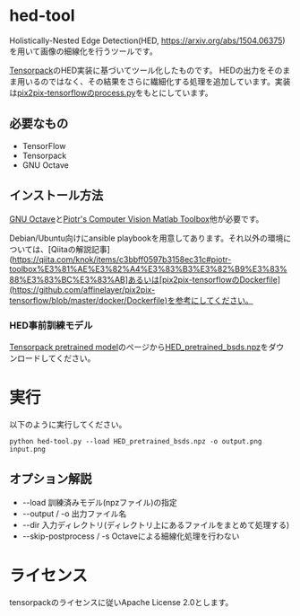 <!-- -*- coding: utf-8 -*- -->
# hed-tool

Holistically-Nested Edge Detection(HED, https://arxiv.org/abs/1504.06375)を用いて画像の細線化を行うツールです。

[Tensorpack](https://github.com/ppwwyyxx/tensorpack)のHED実装に基づいてツール化したものです。
HEDの出力をそのまま用いるのではなく、その結果をさらに繊細化する処理を追加しています。実装は[pix2pix-tensorflowのprocess.py](https://github.com/affinelayer/pix2pix-tensorflow/blob/master/tools/process.py)をもとにしています。

## 必要なもの

* TensorFlow
* Tensorpack
* GNU Octave

## インストール方法

[GNU Octave](https://www.gnu.org/software/octave/)と[Piotr's Computer Vision Matlab Toolbox](https://pdollar.github.io/toolbox/)他が必要です。

Debian/Ubuntu向けにansible playbookを用意してあります。それ以外の環境については、[Qiitaの解説記事](https://qiita.com/knok/items/c3bbff0597b3158ec31c#piotr-toolbox%E3%81%AE%E3%82%A4%E3%83%B3%E3%82%B9%E3%83%88%E3%83%BC%E3%83%AB]あるいは[pix2pix-tensorflowのDockerfile](https://github.com/affinelayer/pix2pix-tensorflow/blob/master/docker/Dockerfile)を参考にしてください。

### HED事前訓練モデル

[Tensorpack pretrained model](http://models.tensorpack.com/HED/)のページから[HED_pretrained_bsds.npz](http://models.tensorpack.com/HED/HED_pretrained_bsds.npz)をダウンロードしてください。

# 実行

以下のように実行してください。

```
python hed-tool.py --load HED_pretrained_bsds.npz -o output.png input.png
```

## オプション解説

* --load 訓練済みモデル(npzファイル)の指定
* --output / -o 出力ファイル名
* --dir 入力ディレクトリ(ディレクトリ上にあるファイルをまとめて処理する)
* --skip-postprocess / -s Octaveによる細線化処理を行わない

# ライセンス

tensorpackのライセンスに従いApache License 2.0とします。

